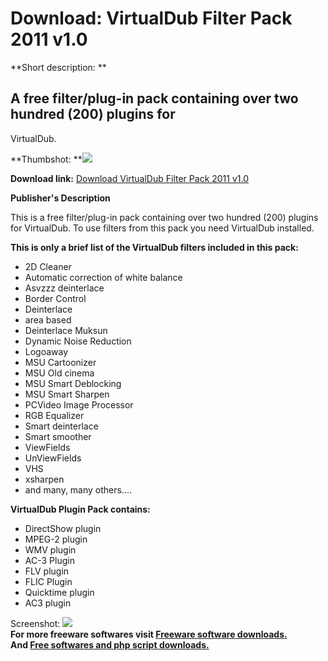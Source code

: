 # Download: VirtualDub Filter Pack 2011 v1.0

**Short description: **

## A free filter/plug-in pack containing over two hundred (200) plugins for
VirtualDub.

  
**Thumbshot: **![](http://www.freewarefiles.com/screenshot/virtdubfltrpack_md.jpg)   
  
**Download link:** [Download VirtualDub Filter Pack 2011 v1.0](http://freesoftwares.boysofts.com/VirtualDub-Filter-Pack_program_65876.html)  
  

**Publisher's Description**  
  

This is a free filter/plug-in pack containing over two hundred (200) plugins
for VirtualDub. To use filters from this pack you need VirtualDub installed.

**This is only a brief list of the VirtualDub filters included in this pack:**

  * 2D Cleaner 
  * Automatic correction of white balance 
  * Asvzzz deinterlace 
  * Border Control 
  * Deinterlace 
  * area based 
  * Deinterlace Muksun 
  * Dynamic Noise Reduction 
  * Logoaway 
  * MSU Cartoonizer 
  * MSU Old cinema 
  * MSU Smart Deblocking 
  * MSU Smart Sharpen 
  * PCVideo Image Processor 
  * RGB Equalizer 
  * Smart deinterlace 
  * Smart smoother 
  * ViewFields 
  * UnViewFields 
  * VHS 
  * xsharpen 
  * and many, many others.... 

**VirtualDub Plugin Pack contains:**

  * DirectShow plugin 
  * MPEG-2 plugin 
  * WMV plugin 
  * AC-3 Plugin 
  * FLV plugin 
  * FLIC Plugin 
  * Quicktime plugin 
  * AC3 plugin 

  
  
Screenshot: ![](http://www.freewarefiles.com/screenshot/virtdubfltrpack.jpg)  
**For more freeware softwares visit [Freeware software downloads.](http://freesoftwares.boysofts.com/)**   
**And [Free softwares and php script downloads.](http://www.boysofts.com/)**

